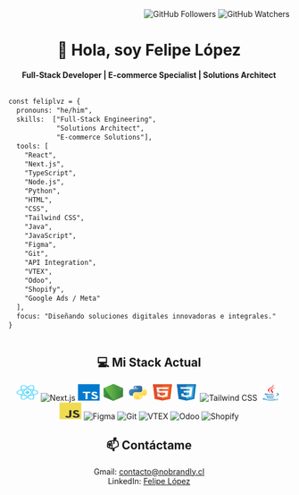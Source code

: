 <div align="right">
  <img src="https://img.shields.io/github/followers/feliplvz?color=pink&logo=github&style=for-the-badge" alt="GitHub Followers">
  <img src="https://img.shields.io/github/watchers/feliplvz/feliplvz?color=pink&logo=github&style=for-the-badge" alt="GitHub Watchers">
</div>

<h1 align="center">👋 Hola, soy Felipe López</h1>

<p align="center">
  <strong>Full-Stack Developer | E-commerce Specialist | Solutions Architect</strong>
</p>

<pre>
  <code class="language-javascript">
const feliplvz = {
  pronouns: "he/him",
  skills:  ["Full-Stack Engineering", 
            "Solutions Architect", 
            "E-commerce Solutions"],
  tools: [
    "React", 
    "Next.js", 
    "TypeScript", 
    "Node.js", 
    "Python", 
    "HTML", 
    "CSS", 
    "Tailwind CSS", 
    "Java", 
    "JavaScript", 
    "Figma", 
    "Git", 
    "API Integration", 
    "VTEX", 
    "Odoo", 
    "Shopify",
    "Google Ads / Meta"
  ],
  focus: "Diseñando soluciones digitales innovadoras e integrales."
}
  </code>
</pre>

<h2 align="center">💻 Mi Stack Actual</h2>
<p align="center">
  <img alt="React" height="30" width="40" src="https://raw.githubusercontent.com/devicons/devicon/master/icons/react/react-original.svg">
  <img alt="Next.js" height="30" width="40" src="https://upload.wikimedia.org/wikipedia/commons/8/8e/Nextjs-logo.svg">
  <img alt="TypeScript" height="30" width="40" src="https://raw.githubusercontent.com/devicons/devicon/master/icons/typescript/typescript-original.svg">
  <img alt="Node.js" height="30" width="40" src="https://raw.githubusercontent.com/devicons/devicon/master/icons/nodejs/nodejs-original.svg">
  <img alt="Python" height="30" width="40" src="https://raw.githubusercontent.com/devicons/devicon/master/icons/python/python-original.svg">
  <img alt="HTML5" height="30" width="40" src="https://raw.githubusercontent.com/devicons/devicon/master/icons/html5/html5-original.svg">
  <img alt="CSS3" height="30" width="40" src="https://raw.githubusercontent.com/devicons/devicon/master/icons/css3/css3-original.svg">
  <img alt="Tailwind CSS" height="30" width="40" src="https://upload.wikimedia.org/wikipedia/commons/thumb/d/d5/Tailwind_CSS_Logo.svg/1200px-Tailwind_CSS_Logo.svg.png">
  <img alt="Java" height="30" width="40" src="https://raw.githubusercontent.com/devicons/devicon/master/icons/java/java-original.svg">
  <img alt="JavaScript" height="30" width="40" src="https://raw.githubusercontent.com/devicons/devicon/master/icons/javascript/javascript-original.svg">
  <img alt="Figma" height="30" width="40" src="https://www.vectorlogo.zone/logos/figma/figma-icon.svg">
  <img alt="Git" height="30" width="40" src="https://www.vectorlogo.zone/logos/git-scm/git-scm-icon.svg">
  <img alt="VTEX" height="30" width="40" src="https://connectif.ai/wp-content/uploads/2023/07/VTEX.png">
  <img alt="Odoo" height="30" width="40" src="https://cdn.worldvectorlogo.com/logos/odoo.svg">
  <img alt="Shopify" height="30" width="40" src="https://cdn.prod.website-files.com/64df7987f986bc78c43a28f5/65049a0252b49953a4f7ad21_shopify.svg">
</p>

<h2 align="center">📫 Contáctame</h2>
<p align="center">
  Gmail: <a href="mailto:felipelopez.valenzuela@gmail.com">contacto@nobrandly.cl</a><br>
  LinkedIn: <a href="https://www.linkedin.com/in/feliplvz/" target="_blank">Felipe López</a>
</p>
